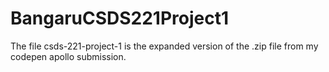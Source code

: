 # BangaruCSDS221Project1
The file csds-221-project-1 is the expanded version of the .zip file from my codepen apollo submission.
